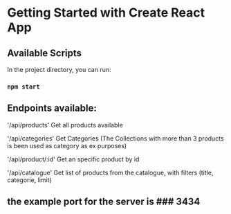 # Getting Started with Create React App


## Available Scripts

In the project directory, you can run:

### `npm start`

## Endpoints available:

'/api/products'
Get all products available

'/api/categories'
Get Categories (The Collections with more than 3 products is been used as category as ex purposes)

'/api/product/:id'
Get an specific product by id

'/api/catalogue'
Get list of products from the catalogue, with filters (title, categorie, limit)

## the example port for the server is ### 3434
